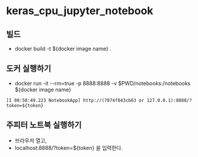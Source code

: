 # keras_cpu_jupyter_notebook


## 빌드
- docker build -t ${docker image name} .

## 도커 실행하기
- docker run -it --rm=true -p 8888:8888 -v $PWD/notebooks:/notebooks ${docker image name}

```
[I 08:58:49.223 NotebookApp] http://(7874f843cb63 or 127.0.0.1):8888/?token=${token}
```

## 주피터 노트북 실행하기
- 브라우저 열고,
- localhost:8888/?token=${token} 을 입력한다.

